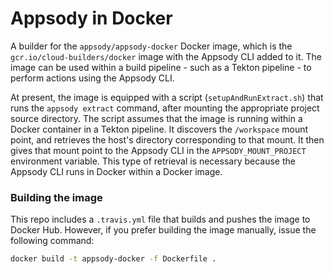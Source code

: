 # Appsody in Docker

A builder for the `appsody/appsody-docker` Docker image, which is the `gcr.io/cloud-builders/docker` image with the Appsody CLI added to it. The image can be used within a build pipeline - such as a Tekton pipeline - to perform actions using the Appsody CLI.

At present, the image is equipped with a script (`setupAndRunExtract.sh`) that runs the `appsody extract` command, after mounting the appropriate project source directory. The script assumes that the image is running within a Docker container in a Tekton pipeline. It discovers the `/workspace` mount point, and retrieves the host's directory corresponding to that mount. It then gives that mount point to the Appsody CLI in the `APPSODY_MOUNT_PROJECT` environment variable. This type of retrieval is necessary because the Appsody CLI runs in Docker within a Docker image.

### Building the image
This repo includes a `.travis.yml` file that builds and pushes the image to Docker Hub. However, if you prefer building the image manually, issue the following command:

```sh
docker build -t appsody-docker -f Dockerfile .
```

